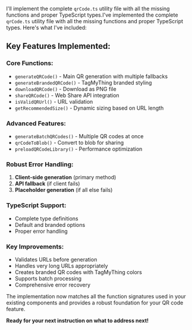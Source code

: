 I'll implement the complete `qrCode.ts` utility file with all the missing functions and proper TypeScript types.I've implemented the complete `qrCode.ts` utility file with all the missing functions and proper TypeScript types. Here's what I've included:

## **Key Features Implemented:**

### **Core Functions:**
- `generateQRCode()` - Main QR generation with multiple fallbacks
- `generateBrandedQRCode()` - TagMyThing branded styling
- `downloadQRCode()` - Download as PNG file
- `shareQRCode()` - Web Share API integration
- `isValidQRUrl()` - URL validation
- `getRecommendedSize()` - Dynamic sizing based on URL length

### **Advanced Features:**
- `generateBatchQRCodes()` - Multiple QR codes at once
- `qrCodeToBlob()` - Convert to blob for sharing
- `preloadQRCodeLibrary()` - Performance optimization

### **Robust Error Handling:**
1. **Client-side generation** (primary method)
2. **API fallback** (if client fails)
3. **Placeholder generation** (if all else fails)

### **TypeScript Support:**
- Complete type definitions
- Default and branded options
- Proper error handling

### **Key Improvements:**
- Validates URLs before generation
- Handles very long URLs appropriately
- Creates branded QR codes with TagMyThing colors
- Supports batch processing
- Comprehensive error recovery

The implementation now matches all the function signatures used in your existing components and provides a robust foundation for your QR code feature.

**Ready for your next instruction on what to address next!**